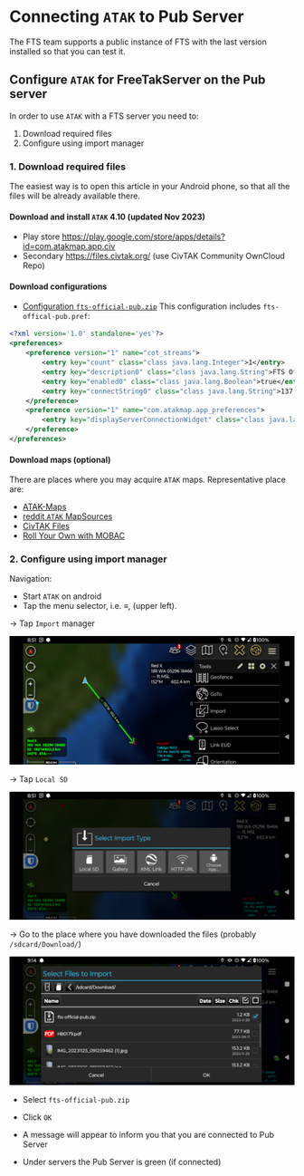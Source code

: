 
# Connecting `ATAK` to Pub Server
The FTS team supports a public instance of FTS with the last version installed so that you can test it.

## Configure `ATAK` for FreeTakServer on the Pub server
In order to use `ATAK` with a FTS server you need to:
1. Download required files
2. Configure using import manager

### 1. Download required files
The easiest way  is to open this article in your Android phone, so that all the files will be already available there.

#### Download and install `ATAK` 4.10 (updated Nov 2023)
* Play store <https://play.google.com/store/apps/details?id=com.atakmap.app.civ> 
* Secondary  <https://files.civtak.org/> (use CivTAK Community OwnCloud Repo) 

#### Download configurations
* [Configuration `fts-official-pub.zip`](../assets/fts-official-pub.zip) 
This configuration includes `fts-offical-pub.pref`:
```xml
<?xml version='1.0' standalone='yes'?>
<preferences>
    <preference version="1" name="cot_streams">
        <entry key="count" class="class java.lang.Integer">1</entry>
        <entry key="description0" class="class java.lang.String">FTS Official (Public)</entry>
        <entry key="enabled0" class="class java.lang.Boolean">true</entry>
        <entry key="connectString0" class="class java.lang.String">137.184.101.250:8087:tcp</entry>
    </preference>
    <preference version="1" name="com.atakmap.app_preferences">
        <entry key="displayServerConnectionWidget" class="class java.lang.Boolean">true</entry>
    </preference>
</preferences>
```

#### Download maps (optional)
There are places where you may acquire `ATAK` maps.
Representative place are: 

* [ATAK-Maps](https://github.com/joshuafuller/ATAK-Maps)
* [reddit `ATAK` MapSources](https://www.reddit.com/r/ATAK/wiki/index/#wiki_loading_mapsources_.2F_base_maps_to_tak)
* [CivTAK Files](https://www.civtak.org/files/)
* [Roll Your Own with MOBAC](https://mobac.sourceforge.io/)


### 2. Configure using import manager

Navigation:

* Start `ATAK` on android
* Tap the menu selector, i.e. &equiv;, (upper left).

&rarr; Tap `Import` manager

![`ATAK` Menu Main Select Settings](images/atak_menu_main_import.png)

&rarr; Tap `Local SD`

![`ATAK` Dialog Import Type](images/atak_dialog_import_type.png)

&rarr;  Go to the place where you have downloaded the files (probably `/sdcard/Download/`)

![`ATAK` Dialog Select Import](images/atak_dialog_select_import.png)

* Select `fts-official-pub.zip`
* Click `OK`

* A message will appear to inform you that you are connected to Pub Server
* Under servers the Pub Server is green (if connected)
